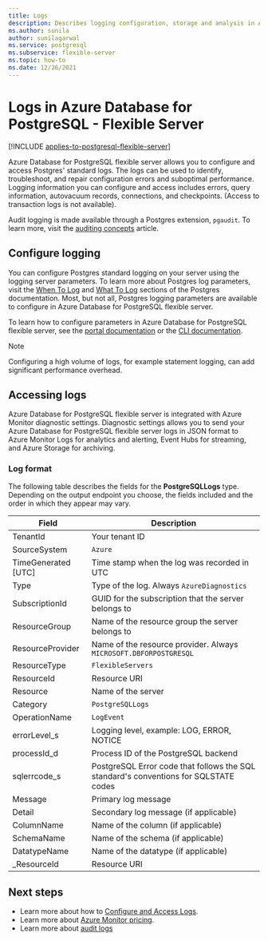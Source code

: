 ```yaml
---
title: Logs
description: Describes logging configuration, storage and analysis in Azure Database for PostgreSQL - Flexible Server.
ms.author: sunila
author: sunilagarwal
ms.service: postgresql
ms.subservice: flexible-server
ms.topic: how-to
ms.date: 12/26/2021
---
```


# Logs in Azure Database for PostgreSQL - Flexible Server

[!INCLUDE [applies-to-postgresql-flexible-server](../includes/applies-to-postgresql-flexible-server.md)]

Azure Database for PostgreSQL flexible server allows you to configure and access Postgres' standard logs. The logs can be used to identify, troubleshoot, and repair configuration errors and suboptimal performance. Logging information you can configure and access includes errors, query information, autovacuum records, connections, and checkpoints. (Access to transaction logs is not available).

Audit logging is made available through a Postgres extension, `pgaudit`. To learn more, visit the [auditing concepts](concepts-audit.md) article.

## Configure logging

You can configure Postgres standard logging on your server using the logging server parameters. To learn more about Postgres log parameters, visit the [When To Log](https://www.postgresql.org/docs/current/runtime-config-logging.html#RUNTIME-CONFIG-LOGGING-WHEN) and [What To Log](https://www.postgresql.org/docs/current/runtime-config-logging.html#RUNTIME-CONFIG-LOGGING-WHAT) sections of the Postgres documentation. Most, but not all, Postgres logging parameters are available to configure in Azure Database for PostgreSQL flexible server.

To learn how to configure parameters in Azure Database for PostgreSQL flexible server, see the [portal documentation](howto-configure-server-parameters-using-portal.md) or the [CLI documentation](howto-configure-server-parameters-using-cli.md).

> [!NOTE]
> Configuring a high volume of logs, for example statement logging, can add significant performance overhead. 

## Accessing logs

Azure Database for PostgreSQL flexible server is integrated with Azure Monitor diagnostic settings. Diagnostic settings allows you to send your Azure Database for PostgreSQL flexible server logs in JSON format to Azure Monitor Logs for analytics and alerting, Event Hubs for streaming, and Azure Storage for archiving. 

### Log format

The following table describes the fields for the **PostgreSQLLogs** type. Depending on the output endpoint you choose, the fields included and the order in which they appear may vary. 

|**Field** | **Description** |
|---|---|
| TenantId | Your tenant ID |
| SourceSystem | `Azure` |
| TimeGenerated [UTC] | Time stamp when the log was recorded in UTC |
| Type | Type of the log. Always `AzureDiagnostics` |
| SubscriptionId | GUID for the subscription that the server belongs to |
| ResourceGroup | Name of the resource group the server belongs to |
| ResourceProvider | Name of the resource provider. Always `MICROSOFT.DBFORPOSTGRESQL` |
| ResourceType | `FlexibleServers` |
| ResourceId | Resource URI |
| Resource | Name of the server |
| Category | `PostgreSQLLogs` |
| OperationName | `LogEvent` |
| errorLevel_s | Logging level, example: LOG, ERROR, NOTICE |
| processId_d | Process ID of the PostgreSQL backend |
| sqlerrcode_s | PostgreSQL Error code that follows the SQL standard's conventions for SQLSTATE codes |
| Message | Primary log message | 
| Detail | Secondary log message (if applicable) |
| ColumnName | Name of the column (if applicable) |
| SchemaName | Name of the schema (if applicable) |
| DatatypeName | Name of the datatype (if applicable) |
| _ResourceId | Resource URI |


## Next steps

- Learn more about how to [Configure and Access Logs](how-to-configure-and-access-logs.md).
- Learn more about [Azure Monitor pricing](https://azure.microsoft.com/pricing/details/monitor/).
- Learn more about [audit logs](concepts-audit.md)
